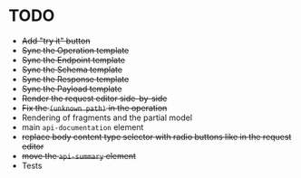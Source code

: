 
# TODO

- ~~Add "try it" button~~
- ~~Sync the Operation template~~
- ~~Sync the Endpoint template~~
- ~~Sync the Schema template~~
- ~~Sync the Response template~~
- ~~Sync the Payload template~~
- ~~Render the request editor side-by-side~~
- ~~Fix the `(unknown path)` in the operation~~
- Rendering of fragments and the partial model
- main `api-documentation` element
- ~~replace body content type selector with radio buttons like in the request editor~~
- ~~move the `api-summary` element~~
- Tests

